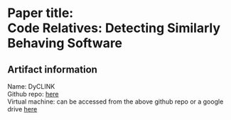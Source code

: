 Paper title: <br /> 
Code Relatives: Detecting Similarly Behaving Software
=====

Artifact information
-----
Name: DyCLINK <br/>
Github repo: [here](https://github.com/Programming-Systems-Lab/dyclink) <br />
Virtual machine: can be accessed from the above github repo or a google drive [here](https://drive.google.com/file/d/0B-Sb0pnsw61vVkgteGx0cWszbTA/view?usp=sharing) <br/>
